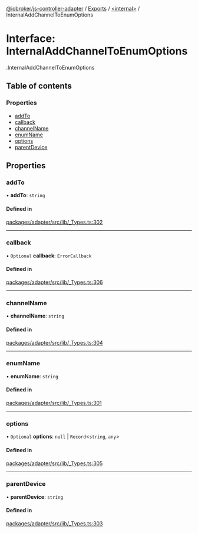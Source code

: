 [@iobroker/js-controller-adapter](../README.md) / [Exports](../modules.md) / [<internal\>](../modules/internal_.md) / InternalAddChannelToEnumOptions

# Interface: InternalAddChannelToEnumOptions

[<internal>](../modules/internal_.md).InternalAddChannelToEnumOptions

## Table of contents

### Properties

- [addTo](internal_.InternalAddChannelToEnumOptions.md#addto)
- [callback](internal_.InternalAddChannelToEnumOptions.md#callback)
- [channelName](internal_.InternalAddChannelToEnumOptions.md#channelname)
- [enumName](internal_.InternalAddChannelToEnumOptions.md#enumname)
- [options](internal_.InternalAddChannelToEnumOptions.md#options)
- [parentDevice](internal_.InternalAddChannelToEnumOptions.md#parentdevice)

## Properties

### addTo

• **addTo**: `string`

#### Defined in

[packages/adapter/src/lib/_Types.ts:302](https://github.com/ioBroker/ioBroker.js-controller/blob/67ac1b73/packages/adapter/src/lib/_Types.ts#L302)

___

### callback

• `Optional` **callback**: `ErrorCallback`

#### Defined in

[packages/adapter/src/lib/_Types.ts:306](https://github.com/ioBroker/ioBroker.js-controller/blob/67ac1b73/packages/adapter/src/lib/_Types.ts#L306)

___

### channelName

• **channelName**: `string`

#### Defined in

[packages/adapter/src/lib/_Types.ts:304](https://github.com/ioBroker/ioBroker.js-controller/blob/67ac1b73/packages/adapter/src/lib/_Types.ts#L304)

___

### enumName

• **enumName**: `string`

#### Defined in

[packages/adapter/src/lib/_Types.ts:301](https://github.com/ioBroker/ioBroker.js-controller/blob/67ac1b73/packages/adapter/src/lib/_Types.ts#L301)

___

### options

• `Optional` **options**: ``null`` \| `Record`<`string`, `any`\>

#### Defined in

[packages/adapter/src/lib/_Types.ts:305](https://github.com/ioBroker/ioBroker.js-controller/blob/67ac1b73/packages/adapter/src/lib/_Types.ts#L305)

___

### parentDevice

• **parentDevice**: `string`

#### Defined in

[packages/adapter/src/lib/_Types.ts:303](https://github.com/ioBroker/ioBroker.js-controller/blob/67ac1b73/packages/adapter/src/lib/_Types.ts#L303)
